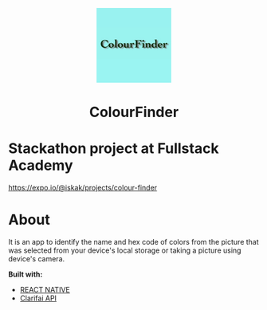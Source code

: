 <p align="center">
  <a href="https://expo.io/@iskak/projects/colour-finder/">
    <img alt="im" src="ColourFinder.jpg" width="150" />
  </a>
</p>
<h1 align="center">
ColourFinder
</h1>

# Stackathon project at Fullstack Academy
https://expo.io/@iskak/projects/colour-finder
# About
It is an app to identify the name and hex code of colors from the picture that was selected from your device's local storage or taking a picture using device's camera.

**Built with:**
* [REACT NATIVE](https://reactnative.dev/) 
* [Clarifai API](https://docs.clarifai.com/)

